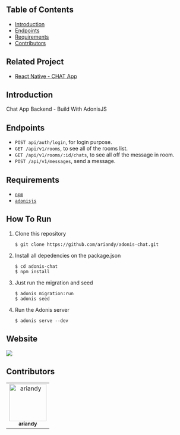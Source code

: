 
## Table of Contents

- [Introduction](#introduction)
- [Endpoints](#endpoints)
- [Requirements](#requirements)
- [Contributors](#contributors)

## Related Project
* <a href="https://github.com/ariandy/chat-frontend">React Native - CHAT App</a>

## Introduction
Chat App Backend - Build With AdonisJS

## Endpoints
* `POST api/auth/login`, for login purpose.
* `GET /api/v1/rooms`, to see all of the rooms list.
* `GET /api/v1/rooms/:id/chats`, to see all off the message in room.
* `POST /api/v1/messages`, send a message.

## Requirements
* [`npm`](https://www.npmjs.com/get-npm)
* [`adonisjs`](https://adonisjs.com)


## How To Run

1. Clone this repository
   ```
   $ git clone https://github.com/ariandy/adonis-chat.git
   ```
2. Install all depedencies on the package.json
   ```
   $ cd adonis-chat
   $ npm install
   ```
3. Just run the migration and seed
   ```
   $ adonis migration:run
   $ adonis seed
   ```
4. Run the Adonis server
   ```
   $ adonis serve --dev
   ```

## Website 
<a href="">
  <img src="https://img.shields.io/badge/Project-AdonisJS-brightgreen.svg"/>
</a>



## Contributors
<center>
  <table>
    <tr>
      <td align="center">
        <a href="https://github.com/ariandy">
          <img width="100" src="https://avatars3.githubusercontent.com/u/37676101?s=460&v=4" alt="ariandy"><br/>
          <sub><b>ariandy </b></sub>
        </a>
      </td>
    </tr>
  </table>
</center>
